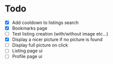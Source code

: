 # Todo

- [x] Add cooldown to listings search
- [x] Bookmarks page
- [ ] Test listing creation (with/without image etc...)
- [x] Display a nicer picture if no picture is found
- [ ] Display full picture on click
- [ ] Listing page ui
- [ ] Profile page ui
